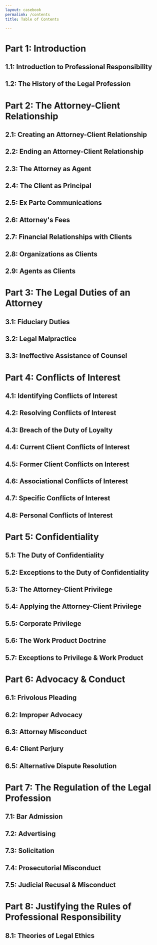 ```yaml
---
layout: casebook
permalink: /contents
title: Table of Contents

---
```


# Part 1: Introduction 
## 1.1: Introduction to Professional Responsibility 
## 1.2: The History of the Legal Profession 

# Part 2: The Attorney-Client Relationship 
## 2.1: Creating an Attorney-Client Relationship 
## 2.2: Ending an Attorney-Client Relationship 
## 2.3: The Attorney as Agent 
## 2.4: The Client as Principal 
## 2.5: Ex Parte Communications 
## 2.6: Attorney's Fees 
## 2.7: Financial Relationships with Clients 
## 2.8: Organizations as Clients 
## 2.9: Agents as Clients 

# Part 3: The Legal Duties of an Attorney 
## 3.1: Fiduciary Duties 
## 3.2: Legal Malpractice 
## 3.3: Ineffective Assistance of Counsel 

# Part 4: Conflicts of Interest 
## 4.1: Identifying Conflicts of Interest 
## 4.2: Resolving Conflicts of Interest 
## 4.3: Breach of the Duty of Loyalty 
## 4.4: Current Client Conflicts of Interest 
## 4.5: Former Client Conflicts on Interest 
## 4.6: Associational Conflicts of Interest 
## 4.7: Specific Conflicts of Interest 
## 4.8: Personal Conflicts of Interest 

# Part 5: Confidentiality 
## 5.1: The Duty of Confidentiality 
## 5.2: Exceptions to the Duty of Confidentiality 
## 5.3: The Attorney-Client Privilege 
## 5.4: Applying the Attorney-Client Privilege 
## 5.5: Corporate Privilege 
## 5.6: The Work Product Doctrine 
## 5.7: Exceptions to Privilege & Work Product 

# Part 6: Advocacy & Conduct 
## 6.1: Frivolous Pleading 
## 6.2: Improper Advocacy 
## 6.3: Attorney Misconduct 
## 6.4: Client Perjury 
## 6.5: Alternative Dispute Resolution 

# Part 7: The Regulation of the Legal Profession 
## 7.1: Bar Admission 
## 7.2: Advertising 
## 7.3: Solicitation 
## 7.4: Prosecutorial Misconduct 
## 7.5: Judicial Recusal & Misconduct 

# Part 8: Justifying the Rules of Professional Responsibility 
## 8.1: Theories of Legal Ethics 

